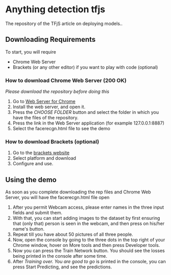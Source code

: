 # Anything detection tfjs #
The repository of the TFjS article on deploying models..
 
## Downloading Requirements ##
To start, you will require 
- Chrome Web Server
- Brackets (or any other editor) if you want to play with code (optional)

 ### How to download Chrome Web Server (200 OK) ###
 _Please download the repository before doing this_
 1. Go to [Web Server for Chrome](https://chrome.google.com/webstore/detail/web-server-for-chrome/ofhbbkphhbklhfoeikjpcbhemlocgigb?hl=en)
 2. Install the web server, and open it.
 3. Press the _CHOOSE FOLDER_ button and select the folder in which you have the files of the repository.
 4. Press the link in the Web Server application (for example 127.0.0.1:8887)
 5. Select the facerecgn.html file to see the demo
 
 ### How to download Brackets (optional) ###
 1. Go to the [brackets website](http://brackets.io)
 2. Select platform and download
 3. Configure and use.
 
 ## Using the demo ##
 As soon as you complete downloading the rep files and Chrome Web Server, you will have the facerecgn.html file open
 1. After you permit Webcam access, please enter names in the three input fields and submit them.
 2. With that, you can start adding images to the dataset by first ensuring that (only that) person is seen in the webcam, and then press on his/her name's button.
 3. Repeat till you have about 50 pictures of all three people. 
 4. Now, open the console by going to the three dots in the top right of your Chrome window, hover on More tools and then press Developer tools.
 5. Now you can press the Train Network button. You should see the losses being printed in the console after some time.
 6. After _Training over. You are good to go_ is printed in the console, you can press Start Predicting, and see the predictions.
 
 
